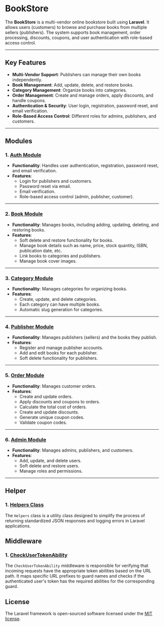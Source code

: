 # BookStore
The **BookStore** is a multi-vendor online bookstore built using **Laravel**. It allows users (customers) to browse and purchase books from multiple sellers (publishers). The system supports book management, order processing, discounts, coupons, and user authentication with role-based access control.

---

## Key Features
- **Multi-Vendor Support**: Publishers can manage their own books independently.
- **Book Management**: Add, update, delete, and restore books.
- **Category Management**: Organize books into categories.
- **Order Management**: Create and manage orders, apply discounts, and handle coupons.
- **Authentication & Security**: User login, registration, password reset, and email verification.
- **Role-Based Access Control**: Different roles for admins, publishers, and customers.

---

## Modules

### 1. [**Auth Module**](https://github.com/HeshamAdel0007/BookStore/tree/main/Modules/Auth)
- **Functionality**: Handles user authentication, registration, password reset, and email verification.
- **Features**:
  - Login for publishers and customers.
  - Password reset via email.
  - Email verification.
  - Role-based access control (admin, publisher, customer).

---

### 2. [**Book Module**](https://github.com/HeshamAdel0007/BookStore/tree/main/Modules/Book)
- **Functionality**: Manages books, including adding, updating, deleting, and restoring books.
- **Features**:
  - Soft delete and restore functionality for books.
  - Manage book details such as name, price, stock quantity, ISBN, publication date, etc.
  - Link books to categories and publishers.
  - Manage book cover images.

---

### 3. [**Category Module**](https://github.com/HeshamAdel0007/BookStore/tree/main/Modules/Category)
- **Functionality**: Manages categories for organizing books.
- **Features**:
  - Create, update, and delete categories.
  - Each category can have multiple books.
  - Automatic slug generation for categories.

---

### 4. [**Publisher Module**](https://github.com/HeshamAdel0007/BookStore/tree/main/Modules/Publisher)
- **Functionality**: Manages publishers (sellers) and the books they publish.
- **Features**:
  - Register and manage publisher accounts.
  - Add and edit books for each publisher.
  - Soft delete functionality for publishers.

---

### 5. [**Order Module**](https://github.com/HeshamAdel0007/BookStore/tree/main/Modules/Order)
- **Functionality**: Manages customer orders.
- **Features**:
  - Create and update orders.
  - Apply discounts and coupons to orders.
  - Calculate the total cost of orders.
  - Create and update discounts.
  - Generate unique coupon codes.
  - Validate coupon codes.

---

### 6. [**Admin Module**](https://github.com/HeshamAdel0007/BookStore/tree/main/Modules/Admin)
- **Functionality**: Manages admins, publishers, and customers.
- **Features**:
  - Add, update, and delete users.
  - Soft delete and restore users.
  - Manage roles and permissions.

---

## Helper

### 1. [Helpers Class](https://github.com/HeshamAdel0007/BookStore/tree/main/app/Helper)
The `Helpers` class is a utility class designed to simplify the process of returning standardized JSON responses and logging errors in Laravel applications.

## Middleware

### 1. [CheckUserTokenAbility](https://github.com/HeshamAdel0007/BookStore/tree/main/app/Http/Middleware)
The `CheckUserTokenAbility` middleware is responsible for verifying that incoming requests have the appropriate token abilities based on the URL path. It maps specific URL prefixes to guard names and checks if the authenticated user's token has the required abilities for the corresponding guard.


## License

The Laravel framework is open-sourced software licensed under the [MIT license](https://opensource.org/licenses/MIT).
